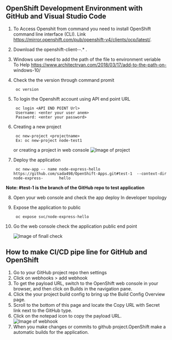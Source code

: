 ## OpenShift Development Environment with GitHub and Visual Studio Code
1. To Access Openshit from command you need to install OpenShift command line interface (CLI). 
    Link https://mirror.openshift.com/pub/openshift-v4/clients/ocp/latest/.
2. Download the openshift-client-<platform>-<version>.* .
3. Windows user need to add the path of the file to environment veriable
   To Help https://www.architectryan.com/2018/03/17/add-to-the-path-on-   windows-10/ 
4. Check the the version through command promit
      ``` 
       oc version
      ```
5. To login the Openshift account using API end point URL
     ```
      oc login <API END POINT Url>
      Username: <enter your user anem>
      Password: <enter your password>
     ```
6. Creating a new project 
     ```
      oc new-project <projectname>
      Ex: oc new-project node-test1
     ```
    or
    creating a project in web console
    ![Image of project](https://github.com/sada498/OpenShift-Apps/blob/master/node-express-hello/images/project%20create.gif)
    
7. Deploy the application 
     ```
      oc new-app -- name node-express-hello https://github.com/sada498/OpenShift-Apps.git#test-1  --context-dir node-express-       hello
     ```
 **Note: #test-1 is the branch of the GitHub repo to test application**
    
8. Open your web console and check the app deploy 
    In developer topology
9. Expose the application to public 
     ```
      oc expose svc/node-express-hello
     ```
10.  Go the web console check the application public end point

     ![Image of finall check](https://github.com/sada498/OpenShift-Apps/blob/master/node-express-hello/images/final%20check.gif)

## How to make CI/CD pipe line for GitHub and OpenShift 

1. Go to your GitHub project repo then settings 
2. Click on webhooks > add webhook 
3. To get the payload URL, switch to the OpenShift web console in your   browser, and then click on Builds in the navigation pane.
4. Click the your project build config to bring up the Build Config Overview page.
5. Scroll to the bottom of this page and locate the Copy URL with Secret link next to the GitHub type.
6. Click on the notepad icon to copy the payload URL.
     ![Image of webhook](https://github.com/sada498/OpenShift-Apps/blob/master/node-express-hello/images/Webhook.gif)
7. When you make changes or commits to github project.OpenShift make a automatic builds for the application.
